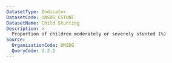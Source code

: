 ```yaml
---
DatasetType: Indicator
DatasetCode: UNSDG_CSTUNT
DatasetName: Child Stunting
Description: >
  Proportion of children moderately or severely stunted (%)
Source:
  OrganizationCode: UNSDG
  QueryCode: 2.2.1
---
```



